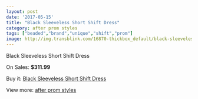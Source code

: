 ```yaml
---
layout: post
date: '2017-05-15'
title: "Black Sleeveless Short Shift Dress"
category: after prom styles
tags: ["beaded","brand","unique","shift","prom"]
image: http://img.transblink.com/16870-thickbox_default/black-sleeveless-short-shift-dress.jpg
---
```

Black Sleeveless Short Shift Dress

On Sales: **$311.99**
<a href="https://www.transblink.com/en/after-prom-styles/5325-black-sleeveless-short-shift-dress.html"><amp-img layout="responsive" width="600" height="600" src="//img.transblink.com/16870-thickbox_default/black-sleeveless-short-shift-dress.jpg" alt="Black Sleeveless Short Shift Dress 0" /></a>
<a href="https://www.transblink.com/en/after-prom-styles/5325-black-sleeveless-short-shift-dress.html"><amp-img layout="responsive" width="600" height="600" src="//img.transblink.com/16872-thickbox_default/black-sleeveless-short-shift-dress.jpg" alt="Black Sleeveless Short Shift Dress 1" /></a>
<a href="https://www.transblink.com/en/after-prom-styles/5325-black-sleeveless-short-shift-dress.html"><amp-img layout="responsive" width="600" height="600" src="//img.transblink.com/16871-thickbox_default/black-sleeveless-short-shift-dress.jpg" alt="Black Sleeveless Short Shift Dress 2" /></a>

Buy it: [Black Sleeveless Short Shift Dress](https://www.transblink.com/en/after-prom-styles/5325-black-sleeveless-short-shift-dress.html "Black Sleeveless Short Shift Dress")

View more: [after prom styles](https://www.transblink.com/en/55-after-prom-styles "after prom styles")